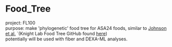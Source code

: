 # Food_Tree
project: FL100  
purpose: make 'phylogenetic' food tree for ASA24 foods, similar to [Johnson et al.](https://www.sciencedirect.com/science/article/abs/pii/S1931312819302501?via%3Dihub) `(Knight Lab Food Tree GitHub found [here](https://github.com/knights-lab/Food_Tree))    
potentially will be used with fiber and DEXA-ML analyses. 
